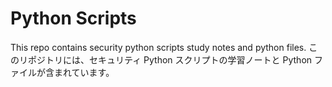 # Python Scripts

This repo contains security python scripts study notes and python files.
このリポジトリには、セキュリティ Python スクリプトの学習ノートと Python ファイルが含まれています。

